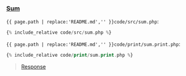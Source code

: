 ### [Sum](code.zip)

`{{ page.path | replace:'README.md','' }}code/src/sum.php`:
```php
{% include_relative code/src/sum.php %}
```

`{{ page.path | replace:'README.md','' }}code/print/sum.print.php`:
```php
{% include_relative code/print/sum.print.php %}
```

> [Response](response/src/sum.php)
